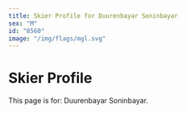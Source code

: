 ```yaml
---
title: Skier Profile for Duurenbayar Soninbayar
sex: "M"
id: "8560"
image: "/img/flags/mgl.svg" 
---
```


# Skier Profile

This page is for: Duurenbayar Soninbayar.
    